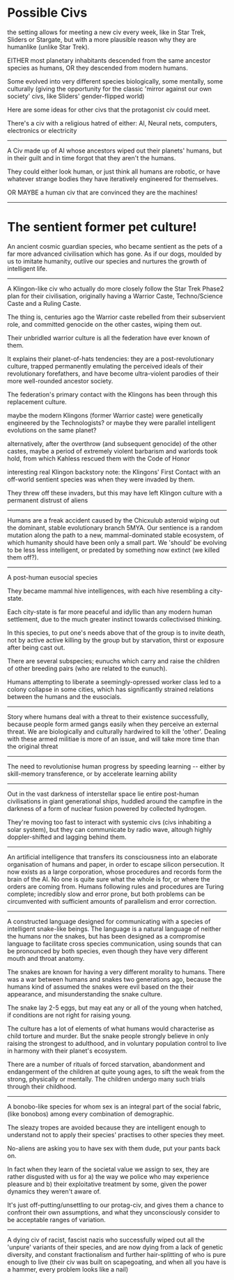 # Possible Civs

the setting allows for meeting a new civ every week, like in Star Trek, Sliders or Stargate, 
but with a more plausible reason why they are humanlike (unlike Star Trek).

EITHER most planetary inhabitants descended from the same ancestor species as humans, OR they descended from modern humans. 

Some evolved into very different species biologically, some mentally, some culturally 
(giving the opportunity for the classic 'mirror against our own society' civs, like Sliders' gender-flipped world)

Here are some ideas for other civs that the protagonist civ could meet.



There's a civ with a religious hatred of either: AI, Neural nets, computers, electronics or electricity

-------

A Civ made up of AI whose ancestors wiped out their planets' humans, but in their guilt and in time forgot that they aren't the humans. 

They could either look human, or just think all humans are robotic, or have whatever strange bodies they have iteratively engineered for themselves. 

OR MAYBE a human civ that are convinced they are the machines!

------


# The sentient former pet culture!


An ancient cosmic guardian species, who became sentient as the pets of a far more advanced civilisation which has gone.
As if our dogs, moulded by us to imitate humanity, outlive our species and nurtures the growth of intelligent life.


-----


A Klingon-like civ who actually do more closely follow the Star Trek Phase2 plan for their civilisation,
originally having a Warrior Caste, Techno/Science Caste and a Ruling Caste.

The thing is, centuries ago the Warrior caste rebelled from their subservient role,
and committed genocide on the other castes, wiping them out.

Their unbridled warrior culture is all the federation have ever known of them.

It explains their planet-of-hats tendencies:
they are a post-revolutionary culture, 
trapped permanently emulating the perceived ideals of their revolutionary forefathers,
and have become ultra-violent parodies of their more well-rounded ancestor society.

The federation's primary contact with the Klingons has been through this replacement culture.

maybe the modern Klingons (former Warrior caste) were genetically engineered by the Technologists?
or maybe they were parallel intelligent evolutions on the same planet?

alternatively, after the overthrow (and subsequent genocide) of the other castes,
maybe a period of extremely violent barbarism and warlords took hold,
from which Kahless rescued them with the Code of Honor


interesting real Klingon backstory note:
the Klingons' First Contact with an off-world sentient species was when they were invaded by them.

They threw off these invaders, but this may have left Klingon culture with a permanent distrust of aliens

-----------

Humans are a freak accident caused by the Chicxulub asteroid wiping out the dominant, stable evolutionary branch 5MYA.
Our sentience is a random mutation along the path to a new, mammal-dominated stable ecosystem,
of which humanity should have been only a small part. We 'should' be evolving to be less less intelligent,
or predated by something now extinct (we killed them off?).

--------

A post-human eusocial species

They became mammal hive intelligences, with each hive resembling a city-state.

Each city-state is far more peaceful and idyllic than any modern human settlement, 
due to the much greater instinct towards collectivised thinking.

In this species, to put one's needs above that of the group is to invite death,
not by active active killing by the group but by starvation, thirst or exposure after being cast out.

There are several subspecies; eunuchs which carry and raise the children of other breeding pairs (who are related to the eunuch).


Humans attempting to liberate a seemingly-opressed worker class led to a colony collapse in some cities,
which has significantly strained relations between the humans and the eusocials.

--------


Story where humans deal with a threat to their existence successfully, because people form armed gangs easily
when they perceive an external threat. We are biologically and culturally hardwired to kill the 'other'.
Dealing with these armed militiae is more of an issue, and will take more time than the original threat

---

The need to revolutionise human progress by speeding learning --
either by skill-memory transference, or by accelerate learning ability

---

Out in the vast darkness of interstellar space lie entire post-human civilisations in giant generational ships, 
huddled around the campfire in the darkness of a form of nuclear fusion powered by collected hydrogen. 

They're moving too fast to interact with systemic civs (civs inhabiting a solar system), 
but they can communicate by radio wave, altough highly doppler-shifted and lagging behind them.


------

An artificial intelligence that transfers its consciousness into an elaborate organisation of humans and paper, in order to escape silicon persecution.
It now exists as a large corporation, whose procedures and records form the brain of the AI. 
No one is quite sure what the whole is for, or where the orders are coming from.
Humans following rules and procedures are Turing complete; incredibly slow and error prone, 
but both problems can be circumvented with sufficient amounts of parallelism and error correction.

--------

A constructed language designed for communicating with a species of intelligent snake-like beings.
The language is a natural language of neither the humans nor the snakes, but has been designed as a compromise language to facilitate cross species communication,
using sounds that can be pronounced by both species, even though they have very different mouth and throat anatomy.

The snakes are known for having a very different morality to humans. 
There was a war between humans and snakes two generations ago, 
because the humans kind of assumed the snakes were evil based on the their appearance, and misunderstanding the snake culture.


The snake lay 2-5 eggs, but may eat any or all of the young when hatched, if conditions are not right for raising young.

The culture has a lot of elements of what humans would characterise as child torture and murder.
But the snake people strongly believe in only raising the strongest to adulthood,
and in voluntary population control to live in harmony with their planet's ecosystem.

There are a number of rituals of forced starvation, abandonment and endangerment of the children at quite young ages,
to sift the weak from the strong, physically or mentally. The children undergo many such trials through their childhood.

--------

A bonobo-like species for whom sex is an integral part of the social fabric,
(like bonobos) among every combination of demographic.
 
The sleazy tropes are avoided because they are intelligent enough to understand not to apply their species' practises to other species they meet.
 
No-aliens are asking you to have sex with them dude, put your pants back on.

In fact when they learn of the societal value we assign to sex,
they are rather disgusted with us for a) the way we police who may experience pleasure and 
b) their exploitative treatment by some, given the power dynamics they weren't aware of.
 
It's just off-putting/unsettling to our protag-civ, and gives them a chance to confront their own assumptions,
and what they unconsciously consider to be acceptable ranges of variation.
 
 
-------

A dying civ of racist, fascist nazis who successfully wiped out all the 'unpure' variants of their species,
and are now dying from a lack of genetic diversity, and constant fractionalism and further hair-splitting of who is pure enough to live
(their civ was built on scapegoating, and when all you have is a hammer, every problem looks like a nail)
